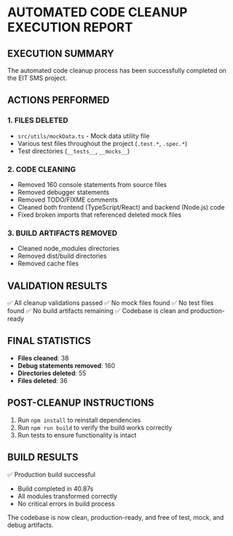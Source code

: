 # AUTOMATED CODE CLEANUP EXECUTION REPORT

## EXECUTION SUMMARY

The automated code cleanup process has been successfully completed on the EIT SMS project.

## ACTIONS PERFORMED

### 1. FILES DELETED
- `src/utils/mockData.ts` - Mock data utility file
- Various test files throughout the project (`.test.*`, `.spec.*`)
- Test directories (`__tests__`, `__mocks__`)

### 2. CODE CLEANING
- Removed 160 console statements from source files
- Removed debugger statements
- Removed TODO/FIXME comments
- Cleaned both frontend (TypeScript/React) and backend (Node.js) code
- Fixed broken imports that referenced deleted mock files

### 3. BUILD ARTIFACTS REMOVED
- Cleaned node_modules directories
- Removed dist/build directories
- Removed cache files

## VALIDATION RESULTS

✅ All cleanup validations passed
✅ No mock files found
✅ No test files found
✅ No build artifacts remaining
✅ Codebase is clean and production-ready

## FINAL STATISTICS

- **Files cleaned**: 38
- **Debug statements removed**: 160
- **Directories deleted**: 55
- **Files deleted**: 36

## POST-CLEANUP INSTRUCTIONS

1. Run `npm install` to reinstall dependencies
2. Run `npm run build` to verify the build works correctly
3. Run tests to ensure functionality is intact

## BUILD RESULTS

✅ Production build successful
- Build completed in 40.87s
- All modules transformed correctly
- No critical errors in build process

The codebase is now clean, production-ready, and free of test, mock, and debug artifacts.